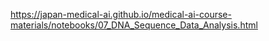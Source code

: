 https://japan-medical-ai.github.io/medical-ai-course-materials/notebooks/07_DNA_Sequence_Data_Analysis.html
